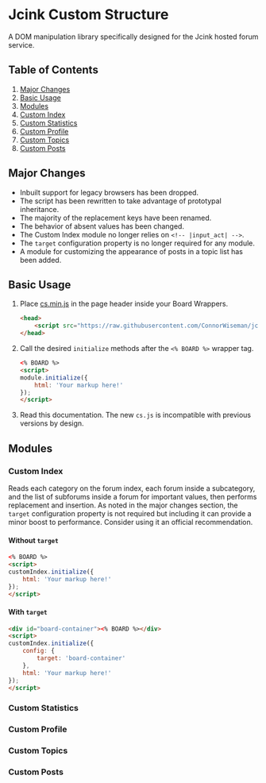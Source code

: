 # Jcink Custom Structure
A DOM manipulation library specifically designed for the Jcink hosted forum service.

## Table of Contents
1. [Major Changes](#major-changes)
2. [Basic Usage](#basic-usage)
3. [Modules](#modules)
  1. [Custom Index](#custom-index)
  2. [Custom Statistics](#custom-statistics)
  3. [Custom Profile](#custom-profile)
  4. [Custom Topics](#custom-topics)
  5. [Custom Posts](#custom-posts)

## Major Changes
* Inbuilt support for legacy browsers has been dropped.
* The script has been rewritten to take advantage of prototypal inheritance.
* The majority of the replacement keys have been renamed.
* The behavior of absent values has been changed.
* The Custom Index module no longer relies on `<!-- |input_act| -->`.
* The `target` configuration property is no longer required for any module.
* A module for customizing the appearance of posts in a topic list has been added.

## Basic Usage
1. Place [cs.min.js](https://github.com/ConnorWiseman/jcink-custom-structure/blob/master/src/cs.min.js) in the page header inside your Board Wrappers.

   ```html
   <head>
       <script src="https://raw.githubusercontent.com/ConnorWiseman/jcink-custom-structure/master/src/cs.min.js"></script>
   </head>
   ```

2. Call the desired `initialize` methods after the `<% BOARD %>` wrapper tag.

   ```html
   <% BOARD %>
   <script>
   module.initialize({
       html: 'Your markup here!'
   });
   </script>
   ```

3. Read this documentation. The new `cs.js` is incompatible with previous versions by design.

## Modules
### Custom Index
Reads each category on the forum index, each forum inside a subcategory, and the list of subforums inside a forum for important values, then performs replacement and insertion.  As noted in the major changes section, the `target` configuration property is not required but including it can provide a minor boost to performance. Consider using it an official recommendation.
#### Without `target`
```html
<% BOARD %>
<script>
customIndex.initialize({
    html: 'Your markup here!'
});
</script>
```
#### With `target`
```html
<div id="board-container"><% BOARD %></div>
<script>
customIndex.initialize({
    config: {
        target: 'board-container'
    },
    html: 'Your markup here!'
});
</script>
```
### Custom Statistics
### Custom Profile
### Custom Topics
### Custom Posts